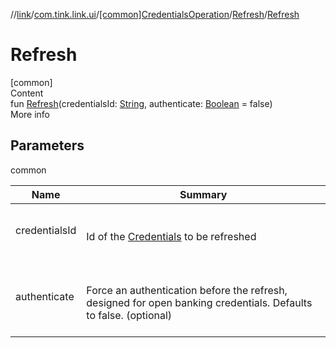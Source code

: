 //[link](../../../index.md)/[com.tink.link.ui](../../index.md)/[[common]CredentialsOperation](../index.md)/[Refresh](index.md)/[Refresh](-refresh.md)



# Refresh  
[common]  
Content  
fun [Refresh](-refresh.md)(credentialsId: [String](https://kotlinlang.org/api/latest/jvm/stdlib/kotlin/-string/index.html), authenticate: [Boolean](https://kotlinlang.org/api/latest/jvm/stdlib/kotlin/-boolean/index.html) = false)  
More info  


## Parameters  
  
common  
  
|  Name|  Summary| 
|---|---|
| <a name="com.tink.link.ui/CredentialsOperation.Refresh/Refresh/#kotlin.String#kotlin.Boolean/PointingToDeclaration/"></a>credentialsId| <a name="com.tink.link.ui/CredentialsOperation.Refresh/Refresh/#kotlin.String#kotlin.Boolean/PointingToDeclaration/"></a><br><br>Id of the [Credentials](../../../com.tink.model.credentials/[common]-credentials/index.md) to be refreshed<br><br>
| <a name="com.tink.link.ui/CredentialsOperation.Refresh/Refresh/#kotlin.String#kotlin.Boolean/PointingToDeclaration/"></a>authenticate| <a name="com.tink.link.ui/CredentialsOperation.Refresh/Refresh/#kotlin.String#kotlin.Boolean/PointingToDeclaration/"></a><br><br>Force an authentication before the refresh, designed for open banking credentials. Defaults to false. (optional)<br><br>
  
  



